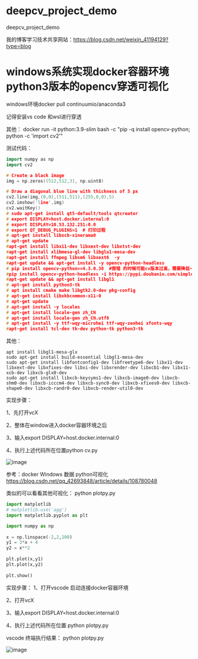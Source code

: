# deepcv_project_demo
deepcv_project_demo

我的博客学习技术共享网站：https://blog.csdn.net/weixin_41194129?type=blog


# windows系统实现docker容器环境python3版本的opencv穿透可视化
windows环境docker pull continuumio/anaconda3

记得安装vs code 和wsl进行穿透


其他：
docker run -it python:3.9-slim bash -c "pip -q install opencv-python; python -c 'import cv2'"

测试代码：
```cpp
import numpy as np
import cv2

# Create a black image
img = np.zeros((512,512,3), np.uint8)

# Draw a diagonal blue line with thickness of 5 px
cv2.line(img,(0,0),(511,511),(255,0,0),5)
cv2.imshow('line',img)
cv2.waitKey()   
# sudo apt-get install qt5-default/tools qtcreator
# export DISPLAY=host.docker.internal:0
# export DISPLAY=10.53.132.251:0.0
# export QT_DEBUG_PLUGINS=1  # 打印过程
# apt-get install libxcb-xinerama0
# apt-get update
#apt-get install libx11-dev libxext-dev libxtst-dev
#apt-get install xlibmesa-gl-dev libglu1-mesa-dev
#apt-get install ffmpeg libsm6 libxext6  -y
#apt-get update && apt-get install -y opencv-python-headless
# pip install opencv-python==4.3.0.38  #报错 的时候可能cv版本过高，需要降低一下
#pip install opencv-python-headless -i https://pypi.doubanio.com/simple/  --trusted-host pypi.doubanio.com
#apt-get update && apt-get install libgl1
# apt-get install python3-tk
# apt install cmake make libgtk2.0-dev pkg-config
# apt-get install libxkbcommon-x11-0
# apt-get update
# apt-get install -y locales
# apt-get install locale-gen zh_CN
# apt-get install locale-gen zh_CN.utf8
# apt-get install -y ttf-wqy-microhei ttf-wqy-zenhei xfonts-wqy
#apt-get install tcl-dev tk-dev python-tk python3-tk
```
其他：
```
apt install libgl1-mesa-glx
sudo apt-get install build-essential libgl1-mesa-dev
sudo apt-get install libfontconfig1-dev libfreetype6-dev libx11-dev libxext-dev libxfixes-dev libxi-dev libxrender-dev libxcb1-dev libx11-xcb-dev libxcb-glx0-dev
sudo apt-get install libxcb-keysyms1-dev libxcb-image0-dev libxcb-shm0-dev libxcb-icccm4-dev libxcb-sync0-dev libxcb-xfixes0-dev libxcb-shape0-dev libxcb-randr0-dev libxcb-render-util0-dev
```
实现步骤：

1、先打开vcX

2、整体在window进入docker容器环境之后

3、输入export DISPLAY=host.docker.internal:0

4、执行上述代码所在位置python cv.py 


![image](https://user-images.githubusercontent.com/36963108/160973505-807b300f-0473-4654-9b99-63fdd1b7ab9a.png)



参考：docker  Windows 数据  python可视化  https://blog.csdn.net/qq_42693848/article/details/108780048

类似的可以看看其他可视化： python plotpy.py 

``` python
import matplotlib
# matplotlib.use('agg')
import matplotlib.pyplot as plt

import numpy as np
 
x = np.linspace(-2,2,100)
y1 = 3*x + 4
y2 = x**2
 
plt.plot(x,y1)
plt.plot(x,y2)
 
plt.show()
```

实现步骤：
1、打开vscode 启动连接docker容器环境

2、打开vcX

3、输入export DISPLAY=host.docker.internal:0

4、执行上述代码所在位置 python plotpy.py 

vscode 终端执行结果： python plotpy.py 

![image](https://user-images.githubusercontent.com/36963108/161200339-9be5d6f7-72ad-4add-a529-93826b384cd1.png)


